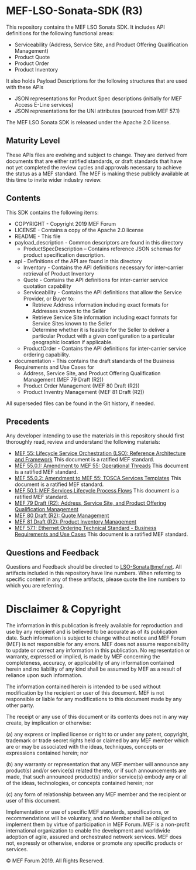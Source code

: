 # MEF-LSO-Sonata-SDK (R3)

This repository contains the MEF LSO Sonata SDK. It includes API definitions for the following functional areas:

*  Serviceability (Address, Service Site, and Product Offering Qualification Management)
*  Product Quote
*  Product Order
*  Product Inventory

It also holds Payload Descriptions for the following structures that are used with these APIs
*  JSON representations for Product Spec descriptions (initially for MEF Access E-Line services)
*  JSON representations for the UNI attributes (sourced from MEF 57.1)

The MEF LSO Sonata SDK is released under the Apache 2.0 license.

## Maturity Level
These APIs files are evolving and subject to change.  They are derived from documents that are either ratified standards, or draft standards that have not yet completed the review cycles and approvals necessary to achieve the status as a MEF standard.  The MEF is making these publicly available at this time to invite wider industry review.

## Contents

This SDK contains the following items:

*	COPYRIGHT - Copyright 2019 MEF Forum
*	LICENSE - Contains a copy of the Apache 2.0 license
*  README - This file
*  payload_description - Common descriptors are found in this directory
	*  ProductSpecDescription – Contains reference JSON schemas for product specification description.
*  api - Definitions of the API are found in this directory
	*  Inventory - Contains the API definitions necessary for inter-carrier retrieval  of  Product  Inventory
	*  Quote - Contains the API definitions for inter-carrier service quotation capability
	*  Serviceability - Contains the API definitions that allow the Service Provider, or Buyer to:
		* Retrieve Address information including exact formats for Addresses known to the Seller
		* Retrieve Service Site information including exact formats for Service Sites known to the Seller
		* Determine whether it is feasible for the Seller to deliver a particular Product with a given configuration to a particular geographic location if applicable.
	*  ProductOrder - Contains the API definitions for inter-carrier service ordering capability.
*  documentation - This contains the draft standards of the Business Requirements and Use Cases for
	* Address, Service Site, and Product Offering Qualification Management (MEF 79 Draft (R2))
	* Product Order Management (MEF 80 Draft (R2))
	* Product Inventry Management (MEF 81 Draft (R2))

All superseded files can be found in the Git history, if needed.

## Precedents
Any developer intending to use the materials in this repository should first thoroughly read, review and understand the following materials:
*  [MEF 55: Lifecycle Service Orchestration (LSO): Reference Architecture and Framework](https://www.mef.net/resources/technical-specifications/download?id=44&fileid=file1) This document is a ratified MEF standard.
*  [MEF 55.0.1: Amendment to MEF 55: Operational Threads](https://www.mef.net/resources/technical-specifications/download?id=99&fileid=file1) This document is a ratified MEF standard.
*  [MEF 55.0.2: Amendment to MEF 55: TOSCA Services Templates](https://www.mef.net/resources/technical-specifications/download?id=100&fileid=file1) This document is a ratified MEF standard.
*  [MEF 50.1: MEF Services Lifecycle Process Flows](https://www.mef.net/resources/technical-specifications/download?id=96&fileid=file1) This document is a ratified MEF standard.
*  [MEF 79 Draft (R2): Address, Service Site, and Product Offering Qualification Management](documentation/...tdb)
*  [MEF 80 Draft (R2): Quote Management](documentation/..tdb)
*  [MEF 81 Draft (R2): Product Inventory Management](documentation/...tbd)
*  [MEF 57.1: Ethernet Ordering Technical Standard - Business Requirements and Use Cases](https://www.mef.net/resources/technical-specifications/download?id=117&fileid=file1) This document is a ratified MEF standard.

## Questions and Feedback
Questions and Feedback should be directed to LSO-Sonata@mef.net.  All artifacts included in this repository have line numbers.  When referring to specific content in any of these artifacts, please quote the line numbers to which you are referring.

# Disclaimer & Copyright

The information in this publication is freely available for reproduction and use by any recipient and is believed to be accurate as of its publication date. Such information is subject to change without notice and MEF Forum (MEF) is not responsible for any errors. MEF does not assume responsibility to update or correct any information in this publication. No representation or warranty, expressed or implied, is made by MEF concerning the completeness, accuracy, or applicability of any information contained herein and no liability of any kind shall be assumed by MEF as a result of reliance upon such information.

The information contained herein is intended to be used without modification by the recipient or user of this document. MEF is not responsible or liable for any modifications to this document made by any other party.

The receipt or any use of this document or its contents does not in any way create, by implication or otherwise:

(a) any express or implied license or right to or under any patent, copyright, trademark or trade secret rights held or claimed by any MEF member which are or may be associated with the ideas, techniques, concepts or expressions contained herein; nor

(b) any warranty or representation that any MEF member will announce any product(s) and/or service(s) related thereto, or if such announcements are made, that such announced product(s) and/or service(s) embody any or all of the ideas, technologies, or concepts contained herein; nor

(c) any form of relationship between any MEF member and the recipient or user of this document.

Implementation or use of specific MEF standards, specifications, or recommendations will be voluntary, and no Member shall be obliged to implement them by virtue of participation in MEF Forum. MEF is a non-profit international organization to enable the development and worldwide adoption of agile, assured and orchestrated network services. MEF does not, expressly or otherwise, endorse or promote any specific products or services.

© MEF Forum 2019. All Rights Reserved.
